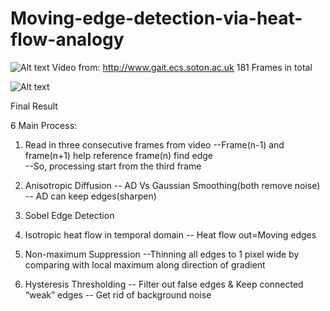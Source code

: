 # Moving-edge-detection-via-heat-flow-analogy
![Alt text](https://github.com/YuhaoYeSteve/Moving-edge-detection-via-heat-flow-analogy/raw/master/Gif/lab.gif)
Video from: http://www.gait.ecs.soton.ac.uk
181 Frames in total



![Alt text](https://github.com/YuhaoYeSteve/Moving-edge-detection-via-heat-flow-analogy/raw/master/Gif/gait_moving_edge.gif)

Final Result

6 Main Process:

1. Read in three consecutive frames from video
    --Frame(n-1) and frame(n+1) help reference frame(n) find edge  
    --So, processing start from the third frame 

2. Anisotropic Diffusion
    -- AD Vs Gaussian Smoothing(both remove noise)
    -- AD can keep edges(sharpen)

3. Sobel Edge Detection

4. Isotropic heat flow in temporal domain
    -- Heat flow out=Moving edges

5. Non-maximum Suppression
    --Thinning all edges to 1 pixel wide by 
      comparing with local maximum along 
      direction of gradient

6. Hysteresis Thresholding
   -- Filter out false edges & Keep connected “weak” edges
    -- Get rid of background noise  




